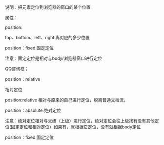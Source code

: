 说明：把元素定位到浏览器的窗口的某个位置

属性：

position:

top、bottom、left、right 离对应的多少位置

position：fixed:固定定位

注意：固定定位是相对与body/浏览器窗口进行定位



QQ咨询框；

position：relative

相对定位

position:relative 相对与原来的自己进行定位，脱离普通文档流，

position：absolute:绝对定位

注意：绝对定位相对与父级（上级）进行定位，绝对定位会往上级找有没有其他定位\(固定定位和相对定位）如果有，就根据它定位，没有就根据body定位

position：fixed:固定定位

